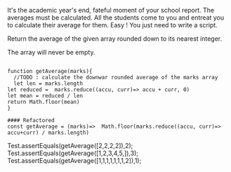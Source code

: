 It's the academic year's end, fateful moment of your school report. The averages must be calculated. All the students come to you and entreat you to calculate their average for them. Easy ! You just need to write a script.

Return the average of the given array rounded down to its nearest integer.

The array will never be empty.

```

function getAverage(marks){
  //TODO : calculate the downwar rounded average of the marks array
  let len = marks.length
let reduced =  marks.reduce((accu, curr)=> accu + curr, 0)
let mean = reduced / len
return Math.floor(mean)
}

```
```
#### Refactored
const getAverage = (marks)=>  Math.floor(marks.reduce((accu, curr)=> accu+curr) / marks.length)

```

Test.assertEquals(getAverage([2,2,2,2]),2);
Test.assertEquals(getAverage([1,2,3,4,5,]),3);
Test.assertEquals(getAverage([1,1,1,1,1,1,1,2]),1);
